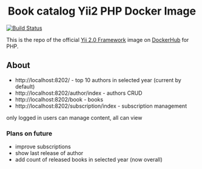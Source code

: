 <p align="center">
    <h1 align="center">Book catalog Yii2 PHP Docker Image</h1>
</p>

[![Build Status](https://github.com/yiisoft/yii2-docker/actions/workflows/docker-image.yml/badge.svg)](https://github.com/yiisoft/yii2-docker/actions/workflows/docker-image.yml)

This is the repo of the official [Yii 2.0 Framework](http://www.yiiframework.com/) image on [DockerHub](https://hub.docker.com/r/yiisoftware/yii2-php/) for PHP.

## About
- http://localhost:8202/ - top 10 authors in selected year (current by default)
- http://localhost:8202/author/index - authors CRUD
- http://localhost:8202/book - books
- http://localhost:8202/subscription/index - subscription management 

only logged in users can manage content, all can view 
### Plans on future 

- improve subscriptions
- show last release of author 
- add count of released books in selected year (now overall)
